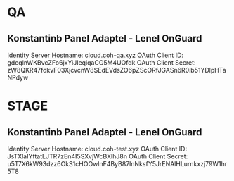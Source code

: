 
# QA

## Konstantinb Panel Adaptel - Lenel OnGuard

Identity Server Hostname: cloud.coh-qa.xyz
OAuth Client ID: gdeqlnWKBvcZFo6jxYiJIeqiqaCG5M4UOfdk
OAuth Client Secret: zW8QKR47fdkvF03XjcvcnW8SEdEVdsZO6pZScORfJGASn6R0ib51YDlpHTaNPdyw

# STAGE


## Konstantinb Panel Adaptel - Lenel OnGuard

Identity Server Hostname: cloud.coh-test.xyz
OAuth Client ID: JsTXlaIYftatLJTR7zEn4I5SXvjWcBXlhJ8n
OAuth Client Secret: u5T7X6kW93dzz6OkS1cHOOwlnF4ByB87lnNksfY5JrENAlHLurnkxzj79W1hr5T8
